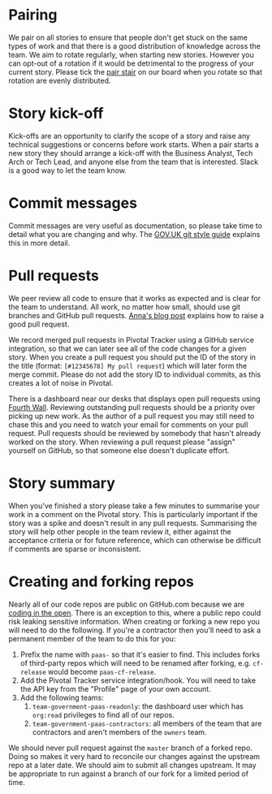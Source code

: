 # Pairing

We pair on all stories to ensure that people don't get stuck on the same
types of work and that there is a good distribution of knowledge across the
team. We aim to rotate regularly, when starting new stories. However you can
opt-out of a rotation if it would be detrimental to the progress of your
current story. Please tick the [pair stair][] on our board when you rotate
so that rotation are evenly distributed.

[pair stair]: http://pairstair.com/

# Story kick-off

Kick-offs are an opportunity to clarify the scope of a story and raise any
technical suggestions or concerns before work starts. When a pair starts a
new story they should arrange a kick-off with the Business Analyst, Tech
Arch or Tech Lead, and anyone else from the team that is interested. Slack
is a good way to let the team know.

# Commit messages

Commit messages are very useful as documentation, so please take time to
detail what you are changing and why. The [GOV.UK git style guide][]
explains this in more detail.

[GOV.UK git style guide]: https://github.com/alphagov/styleguides/blob/master/git.md

# Pull requests

We peer review all code to ensure that it works as expected and is clear for
the team to understand. All work, no matter how small, should use git
branches and GitHub pull requests. [Anna's blog post][] explains how to
raise a good pull request.

[Anna's blog post]: http://www.annashipman.co.uk/jfdi/good-pull-requests.html

We record merged pull requests in Pivotal Tracker using a GitHub service
integration, so that we can later see all of the code changes for a given
story. When you create a pull request you should put the ID of the story in
the title (format: `[#12345678] My pull request`) which will later form the
merge commit. Please do not add the story ID to individual commits, as this
creates a lot of noise in Pivotal.

There is a dashboard near our desks that displays open pull requests using
[Fourth Wall][]. Reviewing outstanding pull requests should be a priority
over picking up new work. As the author of a pull request you may still need
to chase this and you need to watch your email for comments on your pull
request. Pull requests should be reviewed by somebody that hasn't already
worked on the story. When reviewing a pull request please "assign" yourself
on GitHub, so that someone else doesn't duplicate effort.

[Fourth Wall]: https://github.com/alphagov/fourth-wall

# Story summary

When you've finished a story please take a few minutes to summarise your
work in a comment on the Pivotal story. This is particularly important if
the story was a spike and doesn't result in any pull requests. Summarising
the story will help other people in the team review it, either against the
acceptance criteria or for future reference, which can otherwise be
difficult if comments are sparse or inconsistent.

# Creating and forking repos

Nearly all of our code repos are public on GitHub.com because we are [coding
in the open][]. There is an exception to this, where a public repo could
risk leaking sensitive information. When creating or forking a new repo you
will need to do the following. If you're a contractor then you'll need to
ask a permanent member of the team to do this for you:

[coding in the open]: https://gds.blog.gov.uk/2012/10/12/coding-in-the-open/

1. Prefix the name with `paas-` so that it's easier to find. This includes
forks of third-party repos which will need to be renamed after forking, e.g.
`cf-release` would become `paas-cf-release`.
1. Add the Pivotal Tracker service integration/hook. You will need to take
the API key from the "Profile" page of your own account.
1. Add the following teams:
    1. `team-government-paas-readonly`: the dashboard user which has
`org:read` privileges to find all of our repos.
    1. `team-government-paas-contractors`: all members of the team that are
contractors and aren't members of the `owners` team.

We should never pull request against the `master` branch of a forked repo.
Doing so makes it very hard to reconcile our changes against the upstream
repo at a later date. We should aim to submit all changes upstream. It may
be appropriate to run against a branch of our fork for a limited period of
time.

